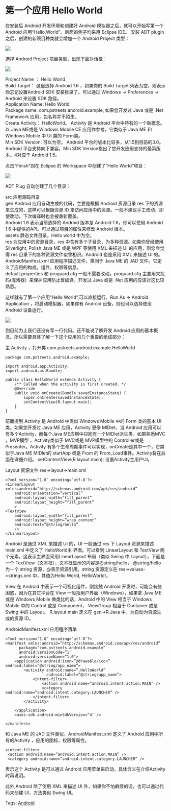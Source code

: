 # 第一个应用 Hello World

在安装后 Android 开发环境和创建好 Android 模拟器之后，就可以开始写第一个 Android 应用“Hello,World”。后面的例子均采用 Eclipse IDE。
安装 ADT plugin 之后，创建的新项目种类就会增加一个 Android Project 类型：

![](images/5.png)

选择 Android Project 项目类型，出现下面对话框：

![](images/6.png)

Project Name ： Hello World  
Build Target： 这里选择 Android 1.6 ，如果你的 Build Target 列表为空，则表示你忘记设置Android SDK 安装目录了。可以通过 Windows -> Preferences -> Android 来设置 SDK 路径。     
Application Name: Hello World   
Package name: com.pstreets.android.example, 如果您开发过 Java 或是 .Net Framework 应用，包名称并不陌生。   
Create Activity： HelloWorld。 Activity 是 Android 平台中特有的一个新概念。以 Java ME或是 Windows Mobile CE 应用作参考，它类似于 Java ME 和 Windows Mobile 中 UI 类的 Form类。   
Min SDK Version: 可以为空。 Android 平台的版本比较多，从1.5到目前的3.0。Android 平台支持向下兼容。Min SDK Version指出了您开发应用支持的最第版本。4对应于 Android 1.5。

点击“Finish”则在 Eclipse 的 Workspace 中创建了“Hello World”项目：

![](images/7.png)

ADT Plug 自动创建了几个目录：

src  应用源码目录  
gen  Android 应用自动生成的代码，主要是根据 Android 资源目录 res 下的资源来生成的，这样可以根据资源 ID 来访问应用中的资源。一般不建议手工改动，即使改动，下次编译时也会被重新覆盖。   
Android 1.6 表示当前选择的 Android 版本是 Android 1.6，你可以使用 Android 1.6 中提供的API。可以通过项目的属性来修改 Android 版本。    
assets  静态文件目录。Hello world 中为空。   
res 为应用中的资源目录，res 中含有多个子目录，为多种资源。如果你曾经使用 Silverlight, Polish Java ME 或是 WPF 等使用 XML 来描述 UI 的应用，则您会觉得 res 目录下的各种资源文件似曾相识。Android 也是采用 XML 来描述 UI 的。   
AndroidManifest.xml 应用程序描述文件，类同于 Java ME 的 JAD 文件。它定义了应用的构成，组件，权限等信息。   
default.properties 和 proguard.cfg 一般不需要改动。proguard.cfg 主要用来扰码(混淆器）来保护应用防止反编译。开发过 Java 或是 .Net 应用的应该对这比较熟悉。   

这样就有了第一个应用“Hello World”,可以直接运行。Run As -> Android Application ，将启动模拟器，如果你有 Android 设备，则也可以选择使用 Android 设备运行。

![](images/8.png)

到目前为止我们还没有写一行代码。还不能说了解开发 Android 应用的基本概念。所以需要具体了解一下这个应用的几个重要的组成部分：

主 Activity ，打开类 com.pstreets.android.example.HelloWorld

```
package com.pstreets.android.example;  

import android.app.Activity;
import android.os.Bundle;  

public class HelloWorld extends Activity {
    /** Called when the activity is first created. */
    @Override
    public void onCreate(Bundle savedInstanceState) {
        super.onCreate(savedInstanceState);
        setContentView(R.layout.main);
    }
}
```

前面提到 Activity 是 Android 中类似 Windows Mobile 中的 Form 类的基本 UI 类。如果您开发过 Java ME 应用，Activity 更像 MIDlet，当 Android 应用可以有多个Activity，而每个Java ME应用中只能有一个MIDlet派生类。如果熟悉MVC ，MVP模型 ，Activity类似于 MVC或是 MVP模型中的 Controller或是Presenter。Activity 有多个生命周期事件可以实现，onCreate是其中一个，它类似于Java ME MIDlet的 startApp 或是 From 的 From_Load事件。Activity将在后面在详细介绍。 setContentView(R.layout.main); 设置Activity主用户UI。

Layout 资源文件  res->layout->main.xml

```
<?xml version=”1.0″ encoding=”utf-8″?>
<LinearLayout xmlns:android=”http://schemas.android.com/apk/res/android”
    android:orientation=”vertical”
    android:layout_width=”fill_parent”
    android:layout_height=”fill_parent”
    >
<TextView 
    android:layout_width=”fill_parent”
    android:layout_height=”wrap_content”
    android:text=”@string/hello”
    />
</LinearLayout>
```

Android 是通过 XML 来描述 UI 的，UI 一般通过 res 下 Layout 资源来描述 main.xml 中定义了 HelloWorld主 界面。可以看到 LinearLayout 和 TextView 两个元素。这表示主界面采用LinearLayout 布局（类似 Swing 中 Layout），下面是一个 TextView（文本框），文本框显示的内容是@string/hello， @string/hello 为一个 string 资源，@表示资源引用。string 资源定义在 res->values->strings.xml 中，其值为<string name=”hello”>Hello World, HelloWorld!</string>。

View 在 Android 中表示一个可视化组件，刚接触 Android 开发时，可能会有些困惑，因为在其它平台在 View 一般指用户界面（Windows），如果拿 Java ME 或是 Windows Mobile 做类比的话，Android 中的 View 相当于 Windows Mobile 中的 Control 或是 Component， ViewGroup 相当于 Container 或是 Swing 中的 Layout。  R.layout.main 定义在 gen->R.Java 中，为自动为资源生成的资源 ID。

AndroidManifest.xml 应用程序清单

```
<?xml version=”1.0″ encoding=”utf-8″?>
<manifest xmlns:android=”http://schemas.android.com/apk/res/android”
      package=”com.pstreets.android.example”
      android:versionCode=”1″
      android:versionName=”1.0″>
    <application android:icon=”@drawable/icon” android:label=”@string/app_name”>
        <activity android:name=”.HelloWorld”
                  android:label=”@string/app_name”>
            <intent-filter>
                <action android:name=”android.intent.action.MAIN” />
                <category android:name=”android.intent.category.LAUNCHER” />
            </intent-filter>
        </activity>

    </application>
    <uses-sdk android:minSdkVersion=”4″ />

</manifest>
```

和 Java ME 的 JAD 文件类似，AndroidManifest.xml 定义了 Android 应用中所有的Activity ，应用的图标，权限等属性。

```
<intent-filter>
 <action android:name=”android.intent.action.MAIN” />
 <category android:name=”android.intent.category.LAUNCHER” />
```

</intent-filter> 表示这个 Activity 是可以通过 Android 应用菜单来启动，具体含义在介绍Activity时再说明。

此外,Android 除了使用 XML 来描述 UI 外，如果你不怕麻烦的话，也可以通过代码来创建 UI，方法类似 Swing UI。

Tags: [Android](http://www.imobilebbs.com/wordpress/archives/tag/android)